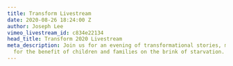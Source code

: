 ```yaml
---
title: Transform Livestream
date: 2020-08-26 18:24:00 Z
author: Joseph Lee
vimeo_livestream_id: c834e22134
head_title: Transform 2020 Livestream
meta_description: Join us for an evening of transformational stories, music, and community
  for the benefit of children and families on the brink of starvation.
---
```


